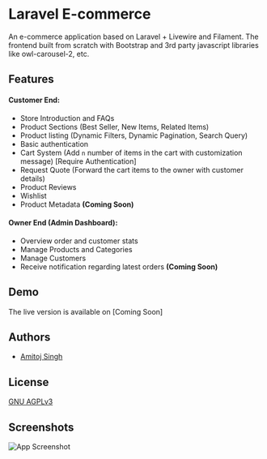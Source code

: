 
# Laravel E-commerce

An e-commerce application based on Laravel + Livewire and Filament. The frontend built from scratch with Bootstrap and 3rd party javascript libraries like owl-carousel-2, etc.


## Features

#### Customer End:
- Store Introduction and FAQs
- Product Sections (Best Seller, New Items, Related Items)
- Product listing (Dynamic Filters, Dynamic Pagination, Search Query)
- Basic authentication
- Cart System (Add `n` number of items in the cart with customization message) [Require Authentication]
- Request Quote (Forward the cart items to the owner with customer details)
- Product Reviews
- Wishlist
- Product Metadata **(Coming Soon)**
#### Owner End (Admin Dashboard):
- Overview order and customer stats
- Manage Products and Categories
- Manage Customers
- Receive notification regarding latest orders **(Coming Soon)**


## Demo

The live version is available on [Coming Soon]
## Authors

- [Amitoj Singh](https://amitoj.dev)


## License

[GNU AGPLv3](https://choosealicense.com/licenses/agpl-3.0/)


## Screenshots

![App Screenshot](https://via.placeholder.com/468x300?text=App+Screenshot+Here)


